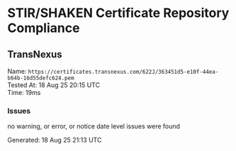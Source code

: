 # STIR/SHAKEN Certificate Repository Compliance

## TransNexus

Name: `https://certificates.transnexus.com/622J/363451d5-e10f-44ea-b64b-16d55defc624.pem`\
Tested At: 18 Aug 25 20:15 UTC\
Time: 19ms

### Issues

no warning, or error, or notice date level issues were found

Generated: 18 Aug 25 21:13 UTC